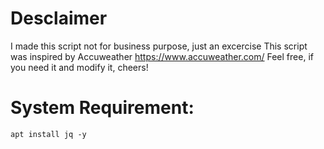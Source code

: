 # Desclaimer
I made this script not for business purpose, just an excercise
This script was inspired by Accuweather https://www.accuweather.com/
Feel free, if you need it and modify it, cheers!

# System Requirement:
`apt install jq -y`
